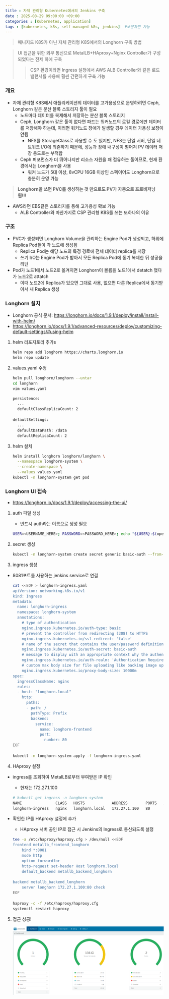```yaml
---
title : 자체 관리형 Kubernetes에서의 Jenkins 구축
date : 2025-08-29 09:00:00 +09:00
categories : [Kubernetes, application]
tags : [kubernetes, k8s, self managed k8s, jenkins]  #소문자만 가능
---
```


> 매니지드 K8S가 아닌 자체 관리형 K8S에서의 Longhorn 구축 방법
> 

> UI 접근을 위한 외부 통신으로 MetalLB+HAproxy+Nginx Controller가 구성 되었다는 전제 하에 구축
> 
> 
> > CSP 환경이라면 Ingress 설정에서 AWS ALB Controller와 같은 로드밸런서를 사용해 훨씬 간편하게 구축 가능
> > 

### 개요

- 자체 관리형 K8S에서 애플리케이션의 데이터를 고가용성으로 운영하려면 Ceph, Longhorn 같은 분산 블록 스토리지 툴이 필요
    - 노드마다 데이터를 복제해서 저장하는 분산 블록 스토리지
    - Ceph, Longhorn 같은 툴이 없다면 파드는 워커노드의 로컬 경로에만 데이터를 저장해야 하는데, 이러면 워커노드 장애가 발생할 경우 데이터 가용성 보장이 안됨
        - NFS를 StorageClass로 사용할 수 도 있지만, NFS는 단일 서버, 단일 네트워크 I/O에 의존하기 때문에, 성능과 장애 내구성이 떨어져 PV 데이터 저장 용도로는 부적합
    - Ceph 퍼포먼스가 더 뛰어나지만 리소스 자원을 꽤 점유하는 툴이므로, 현재 환경에서는 Longhorn을 사용
        - 워커 노드가 5대 이상, 8vCPU 16GB 이상인 스펙이어도 Longhorn으로 충분히 운영 가능

> **Longhorn을 쓰면 PVC를 생성하는 것 만으로도 PV가 자동으로 프로비저닝됨!!!**
> 
- AWS라면 EBS같은 스토리지를 통해 고가용성 확보 가능
    - ALB Controller와 마찬가지로 CSP 관리형 K8S를 쓰는 또하나의 이유

### 구조

- PVC가 생성되면 Longhorn Volume을 관리하는 Engine Pod가 생성되고, 하위에 Replica Pod들이 각 노드에 생성됨
    - Replica Pod는 해당 노드의 특정 경로에 전체 데이터 replica를 저장
    - 쓰기 I/O는 Engine Pod가 받아서 모든 Replica Pod에 동기 복제한 뒤 성공을 리턴
- Pod가 노드1에서 노드2로 옮겨지면 Longhorn이 볼륨을 노드1에서 detatch 했다가 노드2로 attatch
    - 이때 노드2에 Replica가 있으면 그대로 사용, 없으면 다른 Replica에서 동기받아서 새 Replica 생성

### Longhorn 설치

- Longhorn 공식 문서:
https://longhorn.io/docs/1.9.1/deploy/install/install-with-helm/
- https://longhorn.io/docs/1.9.1/advanced-resources/deploy/customizing-default-settings/#using-helm
1. helm 리포지토리 추가s
    
    ```bash
    helm repo add longhorn https://charts.longhorn.io
    helm repo update
    ```
    
2. values.yaml 수정
    
    ```bash
    helm pull longhorn/longhorn --untar
    cd longhorn
    vim values.yaml
    ```
    
    ```bash
    persistence:
      ...
      defaultClassReplicaCount: 2
    
    defaultSettings:
      ...
      defaultDataPath: /data
      defaultReplicaCount: 2
    ```
    
3. helm 설치
    
    ```bash
    helm install longhorn longhorn/longhorn \
      --namespace longhorn-system \
      --create-namespace \
      --values values.yaml
    kubectl -n longhorn-system get pod
    ```
    

### Longhorn UI 접속

- https://longhorn.io/docs/1.9.1/deploy/accessing-the-ui/
1. auth 파일 생성
    - 반드시 auth라는 이름으로 생성 필요
    
    ```bash
    USER=<USERNAME_HERE>; PASSWORD=<PASSWORD_HERE>; echo "${USER}:$(openssl passwd -stdin -apr1 <<< ${PASSWORD})" >> auth
    ```
    
2. secret 생성
    
    ```bash
    kubectl -n longhorn-system create secret generic basic-auth --from-file=auth
    ```
    
3. ingress 생성
- 8081포트를 사용하는 jenkins service로 연결
    
    ```bash
    cat <<EOF > longhorn-ingress.yaml
    apiVersion: networking.k8s.io/v1
    kind: Ingress
    metadata:
      name: longhorn-ingress
      namespace: longhorn-system
      annotations:
        # type of authentication
        nginx.ingress.kubernetes.io/auth-type: basic
        # prevent the controller from redirecting (308) to HTTPS
        nginx.ingress.kubernetes.io/ssl-redirect: 'false'
        # name of the secret that contains the user/password definitions
        nginx.ingress.kubernetes.io/auth-secret: basic-auth
        # message to display with an appropriate context why the authentication is required
        nginx.ingress.kubernetes.io/auth-realm: 'Authentication Required '
        # custom max body size for file uploading like backing image uploading
        nginx.ingress.kubernetes.io/proxy-body-size: 10000m
    spec:
      ingressClassName: nginx
      rules:
      - host: "longhorn.local"
        http:
          paths:
          - path: /
            pathType: Prefix
            backend:
              service:
                name: longhorn-frontend
                port:
                  number: 80
    EOF
    
    kubectl -n longhorn-system apply -f longhorn-ingress.yaml
    ```
    
4. HAproxy 설정
- ingress를 조회하여 MetalLB로부터 부여받은 IP 확인
    - 현재는 172.27.1.100
    
    ```bash
    # kubectl get ingress -n longhorn-system 
    NAME               CLASS   HOSTS            ADDRESS        PORTS   AGE
    longhorn-ingress   nginx   longhorn.local   172.27.1.100   80      8s
    ```
    
- 확인한 IP를 HAproxy 설정에 추가
    - HAproxy 서버 공인 IP로 접근 시 Jenkins의 Ingress로 통신되도록 설정
    
    ```bash
    tee -a /etc/haproxy/haproxy.cfg > /dev/null <<EOF
    frontend metallb_frontend_longhorn
        bind *:8081
        mode http
        option forwardfor
        http-request set-header Host longhorn.local
        default_backend metallb_backend_longhorn
    
    backend metallb_backend_longhorn
        server longhorn 172.27.1.100:80 check
    EOF
    
    haproxy -c -f /etc/haproxy/haproxy.cfg
    systemctl restart haproxy
    ```
    
5. 접근 성공!
    
    ![Longhorn1.png](/assets/img/kubernetes/Longhorn1.png)
